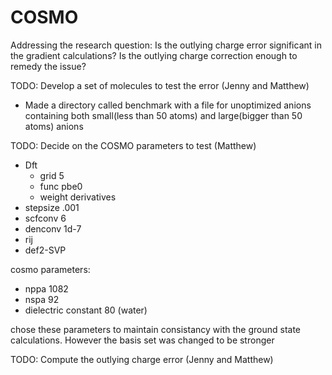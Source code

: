 # COSMO
Addressing the research question: Is the outlying charge error 
significant in the gradient calculations? Is the outlying charge 
correction enough to remedy the issue?

TODO: Develop a set of molecules to test the error (Jenny and Matthew)
* Made a directory called benchmark with a file for unoptimized anions
containing both small(less than 50 atoms) and large(bigger than 50 atoms)
anions

TODO: Decide on the COSMO parameters to test (Matthew)
* Dft
	- grid 5
	- func pbe0
	- weight derivatives
* stepsize .001
* scfconv 6
* denconv 1d-7
* rij
* def2-SVP

cosmo parameters:
* nppa 1082
* nspa 92 
* dielectric constant 80 (water)
 
chose these parameters to maintain consistancy with the ground state calculations.
 However the basis set was changed to be stronger

TODO: Compute the outlying charge error (Jenny and Matthew)
